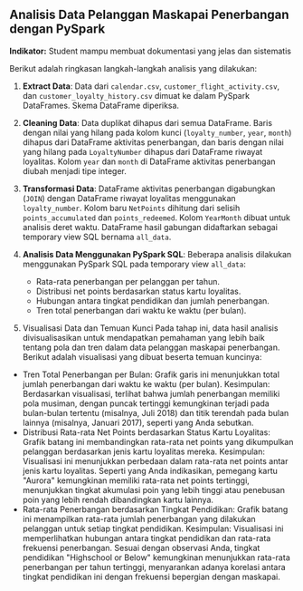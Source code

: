 ## Analisis Data Pelanggan Maskapai Penerbangan dengan PySpark

**Indikator:** Student mampu membuat dokumentasi yang jelas dan sistematis

Berikut adalah ringkasan langkah-langkah analisis yang dilakukan:

1.  **Extract Data**: Data dari `calendar.csv`, `customer_flight_activity.csv`, dan `customer_loyalty_history.csv` dimuat ke dalam PySpark DataFrames. Skema DataFrame diperiksa.

2.  **Cleaning Data**: Data duplikat dihapus dari semua DataFrame. Baris dengan nilai yang hilang pada kolom kunci (`loyalty_number`, `year`, `month`) dihapus dari DataFrame aktivitas penerbangan, dan baris dengan nilai yang hilang pada `LoyaltyNumber` dihapus dari DataFrame riwayat loyalitas. Kolom `year` dan `month` di DataFrame aktivitas penerbangan diubah menjadi tipe integer.

3.  **Transformasi Data**: DataFrame aktivitas penerbangan digabungkan (`JOIN`) dengan DataFrame riwayat loyalitas menggunakan `loyalty_number`. Kolom baru `NetPoints` dihitung dari selisih `points_accumulated` dan `points_redeemed`. Kolom `YearMonth` dibuat untuk analisis deret waktu. DataFrame hasil gabungan didaftarkan sebagai temporary view SQL bernama `all_data`.

4.  **Analisis Data Menggunakan PySpark SQL**: Beberapa analisis dilakukan menggunakan PySpark SQL pada temporary view `all_data`:
    *   Rata-rata penerbangan per pelanggan per tahun.
    *   Distribusi net points berdasarkan status kartu loyalitas.
    *   Hubungan antara tingkat pendidikan dan jumlah penerbangan.
    *   Tren total penerbangan dari waktu ke waktu (per bulan).

5. Visualisasi Data dan Temuan Kunci
Pada tahap ini, data hasil analisis divisualisasikan untuk mendapatkan pemahaman yang lebih baik tentang pola dan tren dalam data pelanggan maskapai penerbangan. Berikut adalah visualisasi yang dibuat beserta temuan kuncinya:
- Tren Total Penerbangan per Bulan: Grafik garis ini menunjukkan total jumlah penerbangan dari waktu ke waktu (per bulan).
  Kesimpulan: Berdasarkan visualisasi, terlihat bahwa jumlah penerbangan memiliki pola musiman, dengan puncak tertinggi kemungkinan terjadi pada bulan-bulan tertentu (misalnya, Juli 2018) dan titik terendah pada bulan lainnya (misalnya, Januari 2017), seperti yang Anda sebutkan.
- Distribusi Rata-rata Net Points berdasarkan Status Kartu Loyalitas: Grafik batang ini membandingkan rata-rata net points yang dikumpulkan pelanggan berdasarkan jenis kartu loyalitas mereka.
  Kesimpulan: Visualisasi ini menunjukkan perbedaan dalam rata-rata net points antar jenis kartu loyalitas. Seperti yang Anda indikasikan, pemegang kartu "Aurora" kemungkinan memiliki rata-rata net points tertinggi, menunjukkan tingkat akumulasi poin yang lebih tinggi atau penebusan poin yang lebih rendah dibandingkan kartu lainnya.
- Rata-rata Penerbangan berdasarkan Tingkat Pendidikan: Grafik batang ini menampilkan rata-rata jumlah penerbangan yang dilakukan pelanggan untuk setiap tingkat pendidikan.
  Kesimpulan: Visualisasi ini memperlihatkan hubungan antara tingkat pendidikan dan rata-rata frekuensi penerbangan. Sesuai dengan observasi Anda, tingkat pendidikan "Highschool or Below" kemungkinan menunjukkan rata-rata penerbangan per tahun tertinggi, menyarankan adanya korelasi antara tingkat pendidikan ini dengan frekuensi bepergian dengan maskapai.
